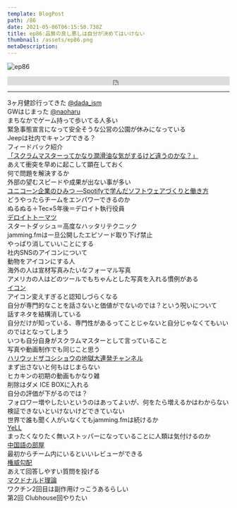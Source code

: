 ```yaml
---  
template: BlogPost  
path: /86
date: 2021-05-06T06:15:50.738Z  
title: ep86:品質の良し悪しは自分が決めてはいけない
thumbnail: /assets/ep86.png
metaDescription:  
---  
```

![ep86](/assets/ep86.png)  


<iframe width="100%" height="20" scrolling="no" frameborder="no" allow="autoplay" src="https://w.soundcloud.com/player/?url=https%3A//api.soundcloud.com/tracks/1043654086%3Fsecret_token%3Ds-iVu5mihM8zO&color=%23ff5500&inverse=false&auto_play=false&show_user=true"></iframe>


***  


3ヶ月健診行ってきた [@dada_ism](https://twitter.com/dada_ism)  
GWはじまった [@naoharu](https://twitter.com/naoharu)   
まちなかでゲーム持って歩いてる人多い  
緊急事態宣言になって安全そうな公営の公園が休みになっている  
Jeepは社内でキャンプできる？  
フィードバック紹介  
[「スクラムマスターってかなり潤滑油な気がするけど違うのかな？」](https://twitter.com/nabe_merchant/status/1387050243632504850)  
あえて衝突を早めに起こして顕在しておく  
何で問題を解決するか  
外部の望むスピードや成果が出ない事が多い  
[ユニコーン企業のひみつ ―Spotifyで学んだソフトウェアづくりと働き方](https://amzn.to/3tiEHeR)  
どうやったらチームをエンパワーできるのか  
ぬるぬる＋Tec×5年後＝デロイト執行役員  
[デロイトトーマツ](https://www2.deloitte.com/jp/ja.html)  
スタートダッシュ＝高度なハッタリテクニック  
jamming.fmは一旦公開したエピソード取り下げ禁止  
やっぱり消していいことにする  
社内SNSのアイコンについて  
動物をアイコンにする人  
海外の人は宣材写真みたいなフォーマル写真  
アメリカの人はどのツールでもちゃんとした写真を入れる慣例がある  
[イコン](https://ja.wikipedia.org/wiki/%E3%82%A4%E3%82%B3%E3%83%B3)  
アイコン変えすぎると認知しづらくなる  
自分が専門的なことを話さないと価値がでないのでは？という呪いについて  
話すネタを結構消している  
自分だけが知っている、専門性があるってことじゃないと自分じゃなくてもいいのではとなってしまう  
いつも自分自身がスクラムマスターとして言っていること  
写真や動画制作でも同じこと思う  
[ハリウッドザコシショウの地獄大連発チャンネル](https://www.youtube.com/channel/UClLAjXeBRVL3q8qYNY5pdVA)  
まず出さないと何もはじまらない  
ヒカキンの初期の動画もかなり雑  
削除はダメ ICE BOXに入れる  
自分の評価が下がるのでは？  
フォロワー増やしたいというのはあってよいが、何をたら増えるかはわからない  
検証できないといけないけどできていない  
世界で誰も聞く人がいなくてもjamming.fmは続けるか  
[YeLL](https://www.yell4u.jp/)    
まったくなりたく無いストッパーになっていることに人類は気付けるのか  
[中国語の部屋](https://ja.wikipedia.org/wiki/%E4%B8%AD%E5%9B%BD%E8%AA%9E%E3%81%AE%E9%83%A8%E5%B1%8B)  
最初からチーム内にいるといいレビューができる  
[権威勾配](https://team.hatenablog.jp/entry/2015/01/05/094543)  
あえて回答しやすい質問を投げる  
[マクドナルド理論](https://gigazine.net/news/20130502-mcdonalds-theory/)  
ワクチン2回目は副作用けっこうあるらしい  
第2回 Clubhouse回やりたい  
